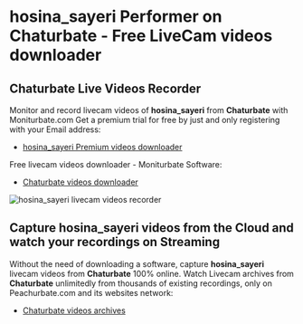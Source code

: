 # hosina_sayeri Performer on Chaturbate - Free LiveCam videos downloader

## Chaturbate Live Videos Recorder

Monitor and record livecam videos of **hosina_sayeri** from **Chaturbate** with Moniturbate.com
Get a premium trial for free by just and only registering with your Email address:
* [hosina_sayeri Premium videos downloader](https://moniturbate.com/request-demo-licence-key.html)

Free livecam videos downloader - Moniturbate Software:
* [Chaturbate videos downloader](https://moniturbate.com/moniturbate-download-software.html)

![hosina_sayeri livecam videos recorder](https://peachurnet.com/templates/moniturbate-software.png)


## Capture hosina_sayeri videos from the Cloud and watch your recordings on Streaming

Without the need of downloading a software, capture **hosina_sayeri** livecam videos from **Chaturbate** 100% online.
Watch Livecam archives from **Chaturbate** unlimitedly from thousands of existing recordings, only on Peachurbate.com and its websites network:
* [Chaturbate videos archives](https://peachurnet.com/)